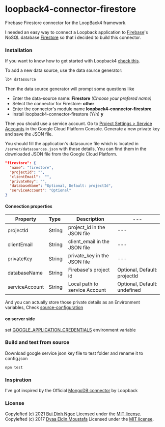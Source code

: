 # loopback4-connector-firestore
Firebase Firestore connector for the LoopBack4 framework.


I needed an easy way to connect a Loopback application to [Firebase][7]'s NoSQL database [Firestore][6] so that i decided to build this connector.

### Installation
If you want to know how to get started with Loopback4 [check this][5].

To add a new data source, use the data source generator:
```sh
lb4 datasource
```
Then the data source generator will prompt some questions like

 - Enter the data-source name: **Firestore** *(Choose your prefered name)*
 - Select the connector for Firestore: **other**
 - Enter the connector's module name **loopback4-connector-firestore**
 - Install loopback4-connector-firestore (Y/n) **y**

Then you should use a service account. Go to [Project Settings > Service Accounts][4] in the Google Cloud Platform Console. Generate a new private key and save the JSON file.

You should fill the application's datasource file which is located in `/server/datasources.json`  with those details, You can find them in the downloaded JSON file from the Google Cloud Platform.

```json
"firestore": {
  "name": "firestore",
  "projectId": "",
  "clientEmail":  "",
  "privateKey": "",
  "databaseName": "Optional, Default: projectId",
  "serviceAccount": "Optional"
}
```

#### Connection properties

| Property | Type&nbsp;&nbsp; | Description | --- |
| --- | --- | --- | --- |
| projectId | String | project_id in the JSON file | --- |
| clientEmail | String | client_email in the JSON file | --- |
| privateKey | String | private_key in the JSON file | --- |
| databaseName | String | Firebase's project id | Optional, Default: projectId | --- |
| serviceAccount | String | Local path to service Account | Optional, Default: undefined | --- |

And you can actually store those private details as an Environment variables, Check [source-configuration][8]

#### on server side
set [GOOGLE_APPLICATION_CREDENTIALS](https://firebase.google.com/docs/admin/setup) environment variable


### Build and test from source
Download google service json key file to test folder and rename it to config.json
```
npm test
```

### Inspiration
I've got inspired by the Official [MongoDB connector][3] by Loopback

### License
Copylefted (c) 2021 [Bui Dinh Ngoc][1] Licensed under the [MIT license][2].
Copylefted (c) 2017 [Dyaa Eldin Moustafa][1] Licensed under the [MIT license][2].


  [1]: https://github.com/ngocbd/
  [2]: https://github.com/ngocbd/loopback4-connector-firestore/blob/master/LICENSE
  [3]: https://github.com/strongloop/loopback-connector-mongodb/
  [4]: https://console.cloud.google.com/projectselector/iam-admin/serviceaccounts
  [5]: http://loopback.io/getting-started/
  [6]: https://firebase.google.com/products/firestore/
  [7]: https://firebase.google.com
  [8]: https://loopback.io/doc/en/lb4
